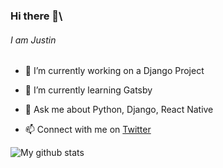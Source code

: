 ### Hi there 👋\
###### I am Justin 
- 🔭 I’m currently working on a Django Project
- 🌱 I’m currently learning Gatsby

- 💬 Ask me about Python, Django, React Native
- 📫 Connect with me on [Twitter](https://twitter.com/iamjustinjohny)
<!-- - 😄 Pronouns: ...
- ⚡ Fun fact: ... -->
<!-- - 👯 I’m looking to collaborate on ...
- 🤔 I’m looking for help with ... -->

![My github stats](https://github-readme-stats.vercel.app/api?username=justinjohnymathew&count_private=true&show_icons=true])